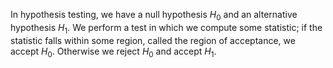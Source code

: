 In hypothesis testing, we have a null hypothesis $H_{0}$ and an
alternative hypothesis $H_{1}.$ We perform a test in which we compute
some statistic; if the statistic falls within some region, called the
region of acceptance, we accept $H_{0}$. Otherwise we reject $H_{0}$ and
accept $H_{1}.$
